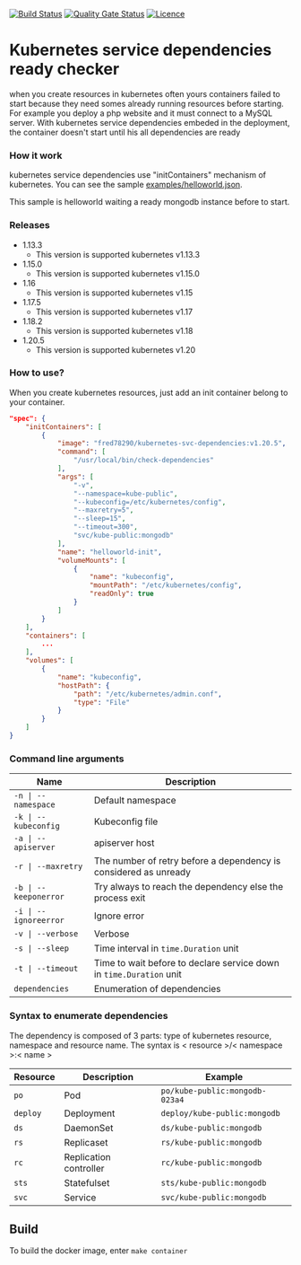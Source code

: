 [![Build Status](https://travis-ci.org/Fred78290/kubernetes-svc-dependencies.svg?branch=release-1.20)](https://travis-ci.org/Fred78290/kubernetes-svc-dependencies) [![Quality Gate Status](https://sonarcloud.io/api/project_badges/measure?project=Fred78290_kubernetes-svc-dependencies&metric=alert_status)](https://sonarcloud.io/dashboard?id=Fred78290_kubernetes-svc-dependencies) [![Licence](https://img.shields.io/hexpm/l/plug.svg)](https://github.com/Fred78290/kubernetes-svc-dependencies/blob/master/LICENSE)

# Kubernetes service dependencies ready checker #

when you create resources in kubernetes often yours containers failed to start because they need somes already running resources before starting. For example you deploy a php website and it must connect to a MySQL server. With kubernetes service dependencies embeded in the deployment, the container doesn't start until his all dependencies are ready

### How it work ###

kubernetes service dependencies use "initContainers" mechanism of kubernetes. You can see the sample [examples/helloworld.json](examples/helloworld.json).

This sample is helloworld waiting a ready mongodb instance before to start.

### Releases ###

* 1.13.3
    - This version is supported kubernetes v1.13.3
* 1.15.0
    - This version is supported kubernetes v1.15.0
* 1.16
    - This version is supported kubernetes v1.15
* 1.17.5
    - This version is supported kubernetes v1.17
* 1.18.2
    - This version is supported kubernetes v1.18
* 1.20.5
    - This version is supported kubernetes v1.20

### How to use? ###

When you create kubernetes resources, just add an init container belong to your container.

```json
"spec": {
    "initContainers": [
        {
            "image": "fred78290/kubernetes-svc-dependencies:v1.20.5",
            "command": [
                "/usr/local/bin/check-dependencies"
            ],
            "args": [
                "-v",
                "--namespace=kube-public",
                "--kubeconfig=/etc/kubernetes/config",
                "--maxretry=5",
                "--sleep=15",
                "--timeout=300",
                "svc/kube-public:mongodb"
            ],
            "name": "helloworld-init",
            "volumeMounts": [
                {
                    "name": "kubeconfig",
                    "mountPath": "/etc/kubernetes/config",
                    "readOnly": true
                }
            ]
        }
    ],
    "containers": [
        ...
    ],
    "volumes": [
        {
            "name": "kubeconfig",
            "hostPath": {
                "path": "/etc/kubernetes/admin.conf",
                "type": "File"
            }
        }
    ]
}
```

### Command line arguments ###

| Name | Description |
| --- | --- |
| `-n \| --namespace` | Default namespace |
| `-k \| --kubeconfig` | Kubeconfig file  |
| `-a \| --apiserver` | apiserver host  |
| `-r \| --maxretry` | The number of retry before a dependency is considered as unready  |
| `-b \| --keeponerror` | Try always to reach the dependency else the process exit  |
| `-i \| --ignoreerror` | Ignore error  |
| `-v \| --verbose` | Verbose  |
| `-s \| --sleep` | Time interval in `time.Duration` unit  |
| `-t \| --timeout` | Time to wait before to declare service down in `time.Duration` unit  |
| `dependencies` | Enumeration of dependencies |

### Syntax to enumerate dependencies ###

The dependency is composed of 3 parts: type of kubernetes resource, namespace and resource name. The syntax is < resource >/< namespace >:< name >

| Resource | Description |Example |
| --- | --- | --- |
| `po` | Pod |`po/kube-public:mongodb-023a4` |
| `deploy` | Deployment | `deploy/kube-public:mongodb` |
| `ds` | DaemonSet | `ds/kube-public:mongodb` |
| `rs` | Replicaset | `rs/kube-public:mongodb` |
| `rc` | Replication controller | `rc/kube-public:mongodb` |
| `sts` | Statefulset | `sts/kube-public:mongodb` |
| `svc` | Service | `svc/kube-public:mongodb` |

## Build ##

To build the docker image, enter `make container`
